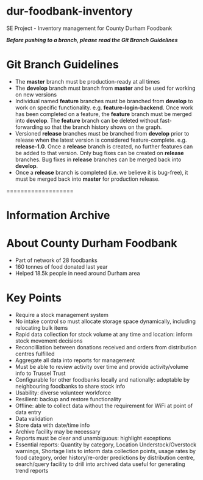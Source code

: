 # dur-foodbank-inventory
SE Project - Inventory management for County Durham Foodbank

***Before pushing to a branch, please read the Git Branch Guidelines***

# Git Branch Guidelines
- The **master** branch must be production-ready at all times
- The **develop** branch must branch from **master** and be used for working on new versions
- Individual named **feature** branches must be branched from **develop** to work on specific functionality. e.g. **feature-login-backend**. Once work has been completed on a feature, the **feature** branch must be merged into **develop**. The **feature** branch can be deleted without fast-forwarding so that the branch history shows on the graph.
- Versioned **release** branches must be branched from **develop** prior to release when the latest version is considered feature-complete. e.g. **release-1.0**. Once a **release** branch is created, no further features can be added to that version. Only bug fixes can be created on **release** branches. Bug fixes in **release** branches can be merged back into **develop**.
- Once a **release** branch is completed (i.e. we believe it is bug-free), it must be merged back into **master** for production release.

===================
# Information Archive
# About County Durham Foodbank
- Part of network of 28 foodbanks
- 160 tonnes of food donated last year
- Helped 18.5k people in need around Durham area

# Key Points
- Require a stock management system
- No intake control so must allocate storage space dynamically, including relocating bulk items
- Rapid data collection for stock volume at any time and location: inform stock movement decisions
- Reconcilliation between donations received and orders from distribution centres fulfilled
- Aggregate all data into reports for management
- Must be able to review activity over time and provide activity/volume info to Trussel Trust
- Configurable for other foodbanks locally and nationally: adoptable by neighbouring foodbanks to share stock info
- Usability: diverse volunteer workforce
- Resilient: backup and restore functionality
- Offline: able to collect data without the requirement for WiFi at point of data entry
- Data validation
- Store data with date/time info
- Archive facility may be necessary
- Reports must be clear and unambiguous: highlight exceptions
- Essential reports: Quantity by category, Location Understock/Overstock warnings, Shortage lists to inform data collection points, usage rates by food category, order history/re-order predictions by distribution centre, search/query facility to drill into archived data useful for generating trend reports
